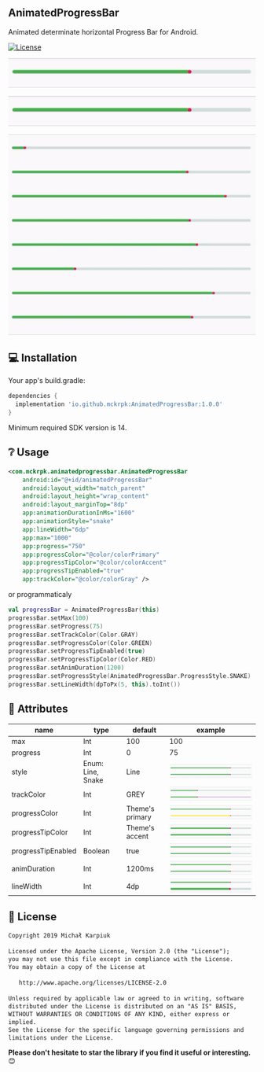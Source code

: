##   AnimatedProgressBar

<p>Animated determinate horizontal Progress Bar for Android.</p>

[![License](https://img.shields.io/badge/License-Apache%202.0-blue.svg)](https://opensource.org/licenses/Apache-2.0)

![line style](images/simple.gif "Simple style")

![snake style](images/snake.gif "Snake style")

![snakes](images/snakes.gif "Snakes in list")

## 💻 Installation

Your app's build.gradle:
```groovy
dependencies {
  implementation 'io.github.mckrpk:AnimatedProgressBar:1.0.0'
}
```

Minimum required SDK version is 14.
## ❔ Usage

``` xml
<com.mckrpk.animatedprogressbar.AnimatedProgressBar
    android:id="@+id/animatedProgressBar"
    android:layout_width="match_parent"
    android:layout_height="wrap_content"
    android:layout_marginTop="8dp"
    app:animationDurationInMs="1600"
    app:animationStyle="snake"
    app:lineWidth="6dp"
    app:max="1000"
    app:progress="750"
    app:progressColor="@color/colorPrimary"
    app:progressTipColor="@color/colorAccent"
    app:progressTipEnabled="true"
    app:trackColor="@color/colorGray" />
```

or programmaticaly

``` kotlin
val progressBar = AnimatedProgressBar(this)
progressBar.setMax(100)
progressBar.setProgress(75)
progressBar.setTrackColor(Color.GRAY)
progressBar.setProgressColor(Color.GREEN)
progressBar.setProgressTipEnabled(true)
progressBar.setProgressTipColor(Color.RED)
progressBar.setAnimDuration(1200)
progressBar.setProgressStyle(AnimatedProgressBar.ProgressStyle.SNAKE)
progressBar.setLineWidth(dpToPx(5, this).toInt())
```
## 🎨 Attributes

| name               | type               | default         | example |
|--------------------|--------------------|-----------------|---------|
| max                | Int                | 100             | 100     |
| progress           | Int                | 0               | 75      |
| style              | Enum: Line,  Snake | Line            |![styles](images/styles.gif "Styles")         |
| trackColor         | Int                | GREY            |![track](images/track.gif "Track")         |
| progressColor      | Int                | Theme's primary |![progress](images/progress.gif "Progress color")         |
| progressTipColor   | Int                | Theme's accent  |![progressTipColor](images/progressTipColor.gif "Progress tip color")         |
| progressTipEnabled | Boolean            | true            |![progressTip](images/progressTip.gif "Progress tip")         |
| animDuration       | Int                | 1200ms          |![animDuration](images/animDuration.gif "Animation duration")         |
| lineWidth          | Int                | 4dp             |![lineWidth](images/lineWidth.gif "Line width")         |

## 📃 License

    Copyright 2019 Michał Karpiuk

    Licensed under the Apache License, Version 2.0 (the "License");
    you may not use this file except in compliance with the License.
    You may obtain a copy of the License at

       http://www.apache.org/licenses/LICENSE-2.0

    Unless required by applicable law or agreed to in writing, software
    distributed under the License is distributed on an "AS IS" BASIS,
    WITHOUT WARRANTIES OR CONDITIONS OF ANY KIND, either express or implied.
    See the License for the specific language governing permissions and
    limitations under the License.

**Please don't hesitate to star the library if you find it useful or interesting.** 😊
